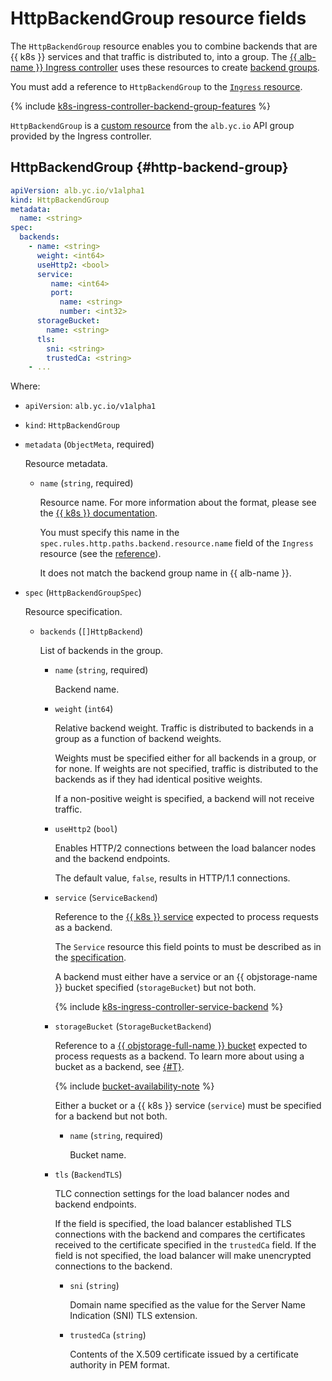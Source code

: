 # HttpBackendGroup resource fields

The `HttpBackendGroup` resource enables you to combine backends that are {{ k8s }} services and that traffic is distributed to, into a group. The [{{ alb-name }} Ingress controller](../../../application-load-balancer/tools/k8s-ingress-controller/index.md) uses these resources to create [backend groups](../../../application-load-balancer/concepts/backend-group.md).

You must add a reference to `HttpBackendGroup` to the [`Ingress` resource](../../../application-load-balancer/k8s-ref/ingress.md).

{% include [k8s-ingress-controller-backend-group-features](../../application-load-balancer/k8s-ingress-controller-backend-group-features.md) %}

`HttpBackendGroup` is a [custom resource](https://kubernetes.io/docs/concepts/extend-kubernetes/api-extension/custom-resources/) from the `alb.yc.io` API group provided by the Ingress controller.

## HttpBackendGroup {#http-backend-group}

```yaml
apiVersion: alb.yc.io/v1alpha1
kind: HttpBackendGroup
metadata:
  name: <string>
spec:
  backends:
    - name: <string>
      weight: <int64>
      useHttp2: <bool>
      service:
         name: <int64>
         port:
           name: <string>
           number: <int32>
      storageBucket:
        name: <string>
      tls:
        sni: <string>
        trustedCa: <string>
    - ...
```

Where:

* `apiVersion`: `alb.yc.io/v1alpha1`
* `kind`: `HttpBackendGroup`
* `metadata` (`ObjectMeta`, required)

   Resource metadata.

   * `name` (`string`, required)

      Resource name. For more information about the format, please see the [{{ k8s }} documentation](https://kubernetes.io/docs/concepts/overview/working-with-objects/names/#names).

      You must specify this name in the `spec.rules.http.paths.backend.resource.name` field of the `Ingress` resource (see the [reference](../../../application-load-balancer/k8s-ref/ingress.md)).

      It does not match the backend group name in {{ alb-name }}.

* `spec` (`HttpBackendGroupSpec`)

   Resource specification.

   * `backends` (`[]HttpBackend`)

      List of backends in the group.

      * `name` (`string`, required)

         Backend name.

      * `weight` (`int64`)

         Relative backend weight. Traffic is distributed to backends in a group as a function of backend weights.

         Weights must be specified either for all backends in a group, or for none. If weights are not specified, traffic is distributed to the backends as if they had identical positive weights.

         If a non-positive weight is specified, a backend will not receive traffic.

      * `useHttp2` (`bool`)

         Enables HTTP/2 connections between the load balancer nodes and the backend endpoints.

         The default value, `false`, results in HTTP/1.1 connections.

      * `service` (`ServiceBackend`)

         Reference to the [{{ k8s }} service](../../../managed-kubernetes/concepts/index.md#service) expected to process requests as a backend.

         The `Service` resource this field points to must be described as in the [specification](../../../application-load-balancer/k8s-ref/service.md).

         A backend must either have a service or an {{ objstorage-name }} bucket specified (`storageBucket`) but not both.

         {% include [k8s-ingress-controller-service-backend](../../application-load-balancer/k8s-ingress-controller-service-backend.md) %}

      * `storageBucket` (`StorageBucketBackend`)

         Reference to a [{{ objstorage-full-name }} bucket](../../../storage/concepts/bucket.md) expected to process requests as a backend. To learn more about using a bucket as a backend, see [{#T}](../../../application-load-balancer/concepts/backend-group.md#types).

         {% include [bucket-availability-note](../../../application-load-balancer/_includes_service/bucket-availability-note.md) %}

         Either a bucket or a {{ k8s }} service (`service`) must be specified for a backend but not both.

         * `name` (`string`, required)

            Bucket name.

      * `tls` (`BackendTLS`)

         TLC connection settings for the load balancer nodes and backend endpoints.

         If the field is specified, the load balancer established TLS connections with the backend and compares the certificates received to the certificate specified in the `trustedCa` field. If the field is not specified, the load balancer will make unencrypted connections to the backend.

         * `sni` (`string`)

            Domain name specified as the value for the Server Name Indication (SNI) TLS extension.

         * `trustedCa` (`string`)

            Contents of the X.509 certificate issued by a certificate authority in PEM format.